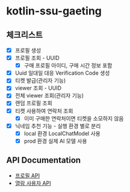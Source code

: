 # kotlin-ssu-gaeting

## 체크리스트
- [x] 프로필 생성
- [x] 프로필 조회 - UUID
  - [x] 구매 프로필 아이디, 구매 시간 정보 포함
- [x] Uuid 일대일 대응 Verification Code 생성
- [x] 티켓 발급(관리자 기능)
- [x] viewer 조회 - UUID
- [x] 전체 viewer 조회(관리자 기능) 
- [x] 랜덤 프로필 조회
- [x] 티켓 사용하여 연락처 조회
  - [x] 이미 구매한 연락처이면 티켓을 소모하지 않음
- [x] 닉네임 추천 기능 - 실행 환경 별로 분리
  - [x] local 환경 LocalChatModel 사용
  - [x] prod 환경 실제 AI 모델 사용

## API Documentation
- [프로필 API](src/main/resources/http/docs/profile.http)
- [열람 사용자 API](src/main/resources/http/docs/viewer.http)
